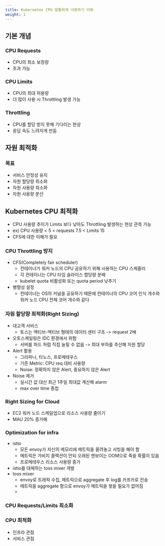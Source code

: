 ```yaml
---
title: Kubernetes CPU 알뜰하게 사용하기 리뷰
weight: 1
---
```

## 기본 개념
### CPU Requests
- CPU의 최소 보장량
- 초과 가능

### CPU Limits
- CPU의 최대 허용량
- 더 많이 사용 시 Throttling 발생 가능

### Throttling
- CPU를 할당 받지 못해 기다리는 현상
- 응답 속도 느려지게 만듬

## 자원 최적화
### 목표
- 서비스 안정성 유지
- 자원 할당량 최소화
- 자원 사용량 최소화
- 자원 사용량 분산

## Kubernetes CPU 최적화
- CPU 사용량 추이가 Limits 보다 낮아도 Throttling 발생하는 현상 관측 가능
- ex) CPU 사용량 < 5 < requests 7.5 < Limits 15
- CFS에 대한 이해가 필요

### CPU Throttling 방지
- CFS(Completely fair scheduler)
  - 컨테이너가 워커 노드의 CPU 공유하기 위해 사용하는 CPU 스케줄러
  - 각 컨테이너는 CPU 타임 슬라이스 할당량 분배
  - kubelet quota 비활성화 또는 quota period 낮추기
- 병렬성 설정
  - 컨테이너는 OS의 커널을 공유하기 때문에 컨테이너의 CPU 코어 인식 개수와 워커 노드 CPU 전체 코어 개수와 같다

### 자원 할당량 최적화(Right Sizing)
- 대고객 서비스
  - 토스는 액티브-액티브 형태의 데이터 센터 구조 -> request 2배
- 오토스케일링은 IDC 환경에서 위험
  - 서버를 파드 처럼 직접 늘릴 수 없음 -> 최대 부하를 추산해 자원 할당
- Alert 활용
  - 그라파나, 타노스, 프로메테우스
  - 기준 Metric: CPU req 대비 사용량
  - Noise: 정확하지 않은 Alert, 중요하지 않은 Alert
- Noise 제거
  - 실시간 값 대신 최근 1주일 최대값 계산해 alarm
  - max over time 중첩

### Right Sizing for Cloud
- EC2 워커 노드 스케일업으로 리소스 사용량 줄이기
- MAU 20% 증가해

### Optimization for infra
- istio
  - 모든 envoy가 자신의 메모리에 메트릭을 올려놓고 서빙을 해야 함
  - 메트릭은 가비지 콜렉션이 안되 오래된 엔보이는 OOM으로 죽을 확률이 있음
  - 프로메테우스 리소스 사용량 증가
- istio를 대체하는 toss mixer 개발
- toss mixer
  - envoy로 트래픽 수집, 메트릭으로 aggregate 후 log를 카프카로 전송
  - 메트릭을 aggregate 함으로 envoy가 메트릭을 쌓을 필요가 없어짐
  - 
### CPU Requests/Limits 최소화

### CPU 최적화
- 인프라 관점
- 서비스 관점